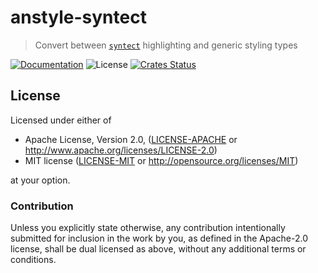# anstyle-syntect

> Convert between [`syntect`](https://lib.rs/syntect) highlighting and generic styling types

[![Documentation](https://img.shields.io/badge/docs-master-blue.svg)][Documentation]
![License](https://img.shields.io/crates/l/anstyle-syntect.svg)
[![Crates Status](https://img.shields.io/crates/v/anstyle-syntect.svg)](https://crates.io/crates/anstyle-syntect)

## License

Licensed under either of

 * Apache License, Version 2.0, ([LICENSE-APACHE](LICENSE-APACHE) or http://www.apache.org/licenses/LICENSE-2.0)
 * MIT license ([LICENSE-MIT](LICENSE-MIT) or http://opensource.org/licenses/MIT)

at your option.

### Contribution

Unless you explicitly state otherwise, any contribution intentionally
submitted for inclusion in the work by you, as defined in the Apache-2.0
license, shall be dual licensed as above, without any additional terms or
conditions.

[Crates.io]: https://crates.io/crates/anstyle-syntect
[Documentation]: https://docs.rs/anstyle-syntect
